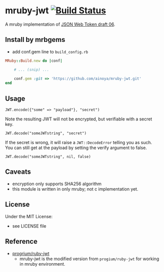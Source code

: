 # mruby-jwt [![Build Status](https://travis-ci.org/ainoya/mruby-jwt.svg)](https://travis-ci.org/ainoya/mruby-jwt)

A mruby implementation of [JSON Web Token draft 06](http://self-issued.info/docs/draft-jones-json-web-token-06.html).

## Install by mrbgems 

- add conf.gem line to `build_config.rb` 

```ruby
MRuby::Build.new do |conf|

    # ... (snip) ...

    conf.gem :git => 'https://github.com/ainoya/mruby-jwt.git'
end
```

## Usage

    JWT.encode({"some" => "payload"}, "secret")

Note the resulting JWT will not be encrypted, but verifiable with a secret key.

    JWT.decode("someJWTstring", "secret")

If the secret is wrong, it will raise a `JWT::DecodeError` telling you as such. You can still get at the payload by setting the verify argument to false.

    JWT.decode("someJWTstring", nil, false)

## Caveats

- encryption only supports SHA256 algorithm
- this module is written in only mruby; not c implementation yet.

## License

Under the MIT License:
- see LICENSE file

## Reference

- [progrium/ruby-jwt](https://github.com/progrium/ruby-jwt)
    - mruby-jwt is the modified version from `progium/ruby-jwt` for working in mruby environment.


